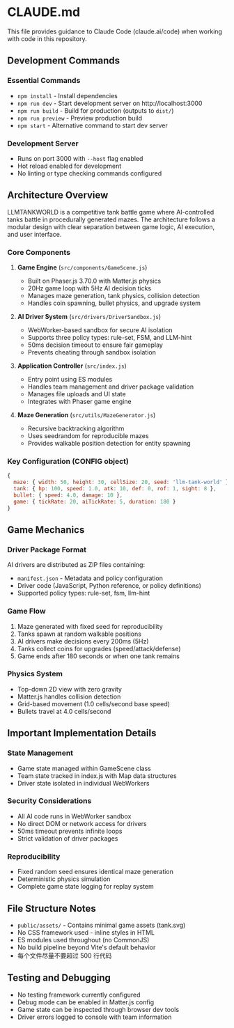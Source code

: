 # CLAUDE.md

This file provides guidance to Claude Code (claude.ai/code) when working with code in this repository.

## Development Commands

### Essential Commands
- `npm install` - Install dependencies
- `npm run dev` - Start development server on http://localhost:3000
- `npm run build` - Build for production (outputs to `dist/`)
- `npm run preview` - Preview production build
- `npm start` - Alternative command to start dev server

### Development Server
- Runs on port 3000 with `--host` flag enabled
- Hot reload enabled for development
- No linting or type checking commands configured

## Architecture Overview

LLMTANKWORLD is a competitive tank battle game where AI-controlled tanks battle in procedurally generated mazes. The architecture follows a modular design with clear separation between game logic, AI execution, and user interface.

### Core Components

1. **Game Engine** (`src/components/GameScene.js`)
   - Built on Phaser.js 3.70.0 with Matter.js physics
   - 20Hz game loop with 5Hz AI decision ticks
   - Manages maze generation, tank physics, collision detection
   - Handles coin spawning, bullet physics, and upgrade system

2. **AI Driver System** (`src/drivers/DriverSandbox.js`)
   - WebWorker-based sandbox for secure AI isolation
   - Supports three policy types: rule-set, FSM, and LLM-hint
   - 50ms decision timeout to ensure fair gameplay
   - Prevents cheating through sandbox isolation

3. **Application Controller** (`src/index.js`)
   - Entry point using ES modules
   - Handles team management and driver package validation
   - Manages file uploads and UI state
   - Integrates with Phaser game engine

4. **Maze Generation** (`src/utils/MazeGenerator.js`)
   - Recursive backtracking algorithm
   - Uses seedrandom for reproducible mazes
   - Provides walkable position detection for entity spawning

### Key Configuration (CONFIG object)
```javascript
{
  maze: { width: 50, height: 30, cellSize: 20, seed: 'llm-tank-world' },
  tank: { hp: 100, speed: 1.0, atk: 10, def: 0, rof: 1, sight: 8 },
  bullet: { speed: 4.0, damage: 10 },
  game: { tickRate: 20, aiTickRate: 5, duration: 180 }
}
```

## Game Mechanics

### Driver Package Format
AI drivers are distributed as ZIP files containing:
- `manifest.json` - Metadata and policy configuration
- Driver code (JavaScript, Python reference, or policy definitions)
- Supported policy types: rule-set, fsm, llm-hint

### Game Flow
1. Maze generated with fixed seed for reproducibility
2. Tanks spawn at random walkable positions
3. AI drivers make decisions every 200ms (5Hz)
4. Tanks collect coins for upgrades (speed/attack/defense)
5. Game ends after 180 seconds or when one tank remains

### Physics System
- Top-down 2D view with zero gravity
- Matter.js handles collision detection
- Grid-based movement (1.0 cells/second base speed)
- Bullets travel at 4.0 cells/second

## Important Implementation Details

### State Management
- Game state managed within GameScene class
- Team state tracked in index.js with Map data structures
- Driver state isolated in individual WebWorkers

### Security Considerations
- All AI code runs in WebWorker sandbox
- No direct DOM or network access for drivers
- 50ms timeout prevents infinite loops
- Strict validation of driver packages

### Reproducibility
- Fixed random seed ensures identical maze generation
- Deterministic physics simulation
- Complete game state logging for replay system

## File Structure Notes
- `public/assets/` - Contains minimal game assets (tank.svg)
- No CSS framework used - inline styles in HTML
- ES modules used throughout (no CommonJS)
- No build pipeline beyond Vite's default behavior
- 每个文件尽量不要超过 500 行代码

## Testing and Debugging
- No testing framework currently configured
- Debug mode can be enabled in Matter.js config
- Game state can be inspected through browser dev tools
- Driver errors logged to console with team information
